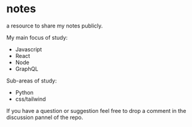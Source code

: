 # notes

a resource to share my notes publicly.

My main focus of study:
- Javascript
- React
- Node
- GraphQL

Sub-areas of study:
- Python
- css/tailwind

If you have a question or suggestion feel free to drop a comment in the discussion pannel of the repo.